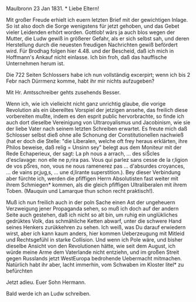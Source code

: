  Maulbronn 23 Jan 1831. <Sonntg>*
Liebe Eltern!

Mit großer Freude erhielt ich euern letzten Brief mit der gewichtigen Inlage. So ist also doch die Sorge wenigstens für jetzt gehoben, und das Gebet vieler Leidenden erhört worden. Gottlob! wärs ja auch blos wegen der Mutter, die Ludw gewiß in größerer Gefahr, als er sich selbst sah, und deren Herstellung durch die neuesten freudigen Nachrichten gewiß befördert wird. 
Für Brodhag folgen hier 4.48. und der Bescheid, daß ich mich in Hoffmann's Ankauf nicht einlasse. Ich bin froh, daß das hauffische Unternehmen herum ist.

Die 722 Seiten Schlossers habe ich nun vollständig excerpirt; wenn ich bis 2 Febr nach Dürrmenz komme, habt ihr mir nichts aufzugeben?

Mit Hr. Amtsschreiber gehts zusehends Besser.

Wenn ich, wie ich vielleicht nicht ganz unrichtig glaube, die vorige Revolution als ein übereiltes Vorspiel der jetzigen ansehe, das freilich diese vorbereiten mußte, indem es den esprit public hervorbrachte, so finde ich auch dort dieselbe Vereinigung von Ultraroyalismus und Jacobinism, wie sie der liebe Vater nach seinem letzten Schreiben erwartet. Es freute mich daß Schlosser selbst dieß ohne alle Schonung der Constitutionellen nachwieß (hat er doch die Stelle: "die Liberalen, welche oft frey heraus erklärten, ihre Philos beweise, daß relig = Unsinn sey" belegt aus dem Moniteur mit der Rede Echaperieux, der sagt: La ph nous a arrach‚ … des siŠcles d'esclavage: non elle ne p‚rira pas. Vous qui parlez sans cesse de la r‚ligion de vos pŠres, non, vous ne nous ramenerez pas … d'absurdes croyances, … de vains pr‚jug‚s, … une d‚lirante superstition.). Bey dieser Verbindung aber fürchte ich, werden die pfiffigen Herrn Absolutisten fast weiter mit ihrem Schmiegen* kommen, als die gleich pfiffigen Ultraliberalen mit ihrem Toben. (Mauquin und Lamarque thun schon recht praktisch!).

Muß ich nun freilich auch in der poln Sache einen Ast der ungeheuern Verzweigung jener Propaganda sehen, so muß ich doch auf der andern Seite auch gestehen, daß ich nicht so alt bin, um ruhig ein unglükliches gedrüktes Volk, das schmähliche Ketten abwarf, unter die schwere Hand seines Henkers zurükkehren zu sehen. Ich weiß, was Du darauf erwiedern wirst, aber ich kann kaum anders, hier kommen Ueberzeugung mit Mitleid und Rechtsgefühl in starke Collision. Und wenn ich Pole wäre, und bisher dieselbe Ansicht von den Revolutionen hätte, wie seit dem August, ich würde meine Arme dem Vaterlande nicht entziehn, und im großen Streit gegen Russlands jetzt WestEuropa bedrohende Uebermacht mitmachen. Natürlich habt ihr aber, lacht immerhin, vom Schwaben im Kloster litel* zu befürchten

Jetzt adieu.
 Euer Sohn Hermann.

Bald werde ich an Ludw schreiben.
